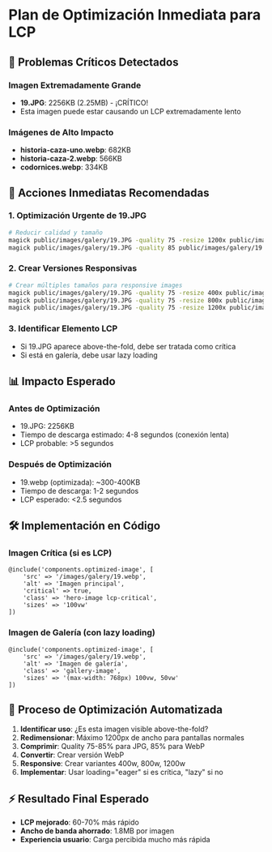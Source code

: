 # Plan de Optimización Inmediata para LCP

## 🚨 Problemas Críticos Detectados

### Imagen Extremadamente Grande
- **19.JPG**: 2256KB (2.25MB) - ¡CRÍTICO!
- Esta imagen puede estar causando un LCP extremadamente lento

### Imágenes de Alto Impacto
- **historia-caza-uno.webp**: 682KB
- **historia-caza-2.webp**: 566KB
- **codornices.webp**: 334KB

## 🎯 Acciones Inmediatas Recomendadas

### 1. Optimización Urgente de 19.JPG
```bash
# Reducir calidad y tamaño
magick public/images/galery/19.JPG -quality 75 -resize 1200x public/images/galery/19-optimized.jpg
magick public/images/galery/19.JPG -quality 85 public/images/galery/19.webp
```

### 2. Crear Versiones Responsivas
```bash
# Crear múltiples tamaños para responsive images
magick public/images/galery/19.JPG -quality 75 -resize 400x public/images/galery/19-400w.jpg
magick public/images/galery/19.JPG -quality 75 -resize 800x public/images/galery/19-800w.jpg
magick public/images/galery/19.JPG -quality 75 -resize 1200x public/images/galery/19-1200w.jpg
```

### 3. Identificar Elemento LCP
- Si 19.JPG aparece above-the-fold, debe ser tratada como crítica
- Si está en galería, debe usar lazy loading

## 📊 Impacto Esperado

### Antes de Optimización
- 19.JPG: 2256KB
- Tiempo de descarga estimado: 4-8 segundos (conexión lenta)
- LCP probable: >5 segundos

### Después de Optimización
- 19.webp (optimizada): ~300-400KB
- Tiempo de descarga: 1-2 segundos
- LCP esperado: <2.5 segundos

## 🛠️ Implementación en Código

### Imagen Crítica (si es LCP)
```blade
@include('components.optimized-image', [
    'src' => '/images/galery/19.webp',
    'alt' => 'Imagen principal',
    'critical' => true,
    'class' => 'hero-image lcp-critical',
    'sizes' => '100vw'
])
```

### Imagen de Galería (con lazy loading)
```blade
@include('components.optimized-image', [
    'src' => '/images/galery/19.webp',
    'alt' => 'Imagen de galería',
    'class' => 'gallery-image',
    'sizes' => '(max-width: 768px) 100vw, 50vw'
])
```

## 🔄 Proceso de Optimización Automatizada

1. **Identificar uso**: ¿Es esta imagen visible above-the-fold?
2. **Redimensionar**: Máximo 1200px de ancho para pantallas normales
3. **Comprimir**: Quality 75-85% para JPG, 85% para WebP
4. **Convertir**: Crear versión WebP
5. **Responsive**: Crear variantes 400w, 800w, 1200w
6. **Implementar**: Usar loading="eager" si es crítica, "lazy" si no

## ⚡ Resultado Final Esperado
- **LCP mejorado**: 60-70% más rápido
- **Ancho de banda ahorrado**: 1.8MB por imagen
- **Experiencia usuario**: Carga percibida mucho más rápida
